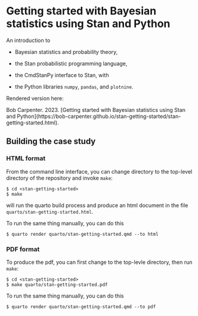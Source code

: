 # Getting started with Bayesian statistics using Stan and Python

An introduction to

* Bayesian statistics and probability theory,

* the Stan probabilistic programming language,

* the CmdStanPy interface to Stan, with

* the Python libraries `numpy`, `pandas`, and `plotnine`.

Rendered version here:

<quote>
Bob
Carpenter. 2023. [Getting started with Bayesian statistics using Stan and Python](https://bob-carpenter.github.io/stan-getting-started/stan-getting-started.html). 
</quote>


## Building the case study

### HTML format

From the command line interface, you can change directory to the
top-level directory of the repository and invoke `make`:

```
$ cd <stan-getting-started>
$ make
```

will run the quarto build process and produce an html document in the
file `quarto/stan-getting-started.html`.  

To run the same thing manually, you can do this

```
$ quarto render quarto/stan-getting-started.qmd --to html 
```

### PDF format

To produce the pdf, you can first change to the top-levle directory,
then run `make`:

```
$ cd <stan-getting-started>
$ make quarto/stan-getting-started.pdf
```

To run the same thing manually, you can do this

```
$ quarto render quarto/stan-getting-started.qmd --to pdf
```



